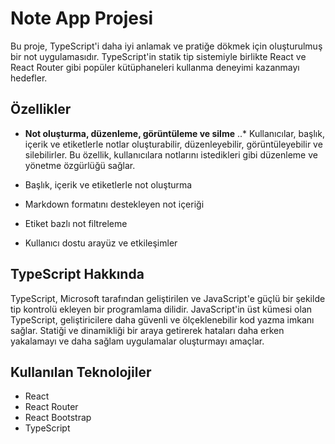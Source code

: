 # Note App Projesi

Bu proje, TypeScript'i daha iyi anlamak ve pratiğe dökmek için oluşturulmuş bir not uygulamasıdır. TypeScript'in statik tip sistemiyle birlikte React ve React Router gibi popüler kütüphaneleri kullanma deneyimi kazanmayı hedefler.

## Özellikler 

* **Not oluşturma, düzenleme, görüntüleme ve silme**
 ..* Kullanıcılar, başlık, içerik ve etiketlerle notlar oluşturabilir, düzenleyebilir, görüntüleyebilir ve silebilirler. Bu özellik, kullanıcılara notlarını istedikleri gibi düzenleme ve yönetme özgürlüğü sağlar.
* Başlık, içerik ve etiketlerle not oluşturma

* Markdown formatını destekleyen not içeriği
* Etiket bazlı not filtreleme
* Kullanıcı dostu arayüz ve etkileşimler

## TypeScript Hakkında

TypeScript, Microsoft tarafından geliştirilen ve JavaScript'e güçlü bir şekilde tip kontrolü ekleyen bir programlama dilidir. JavaScript'in üst kümesi olan TypeScript, geliştiricilere daha güvenli ve ölçeklenebilir kod yazma imkanı sağlar. Statiği ve dinamikliği bir araya getirerek hataları daha erken yakalamayı ve daha sağlam uygulamalar oluşturmayı amaçlar.


##  Kullanılan Teknolojiler

* React
* React Router
* React Bootstrap
* TypeScript 

